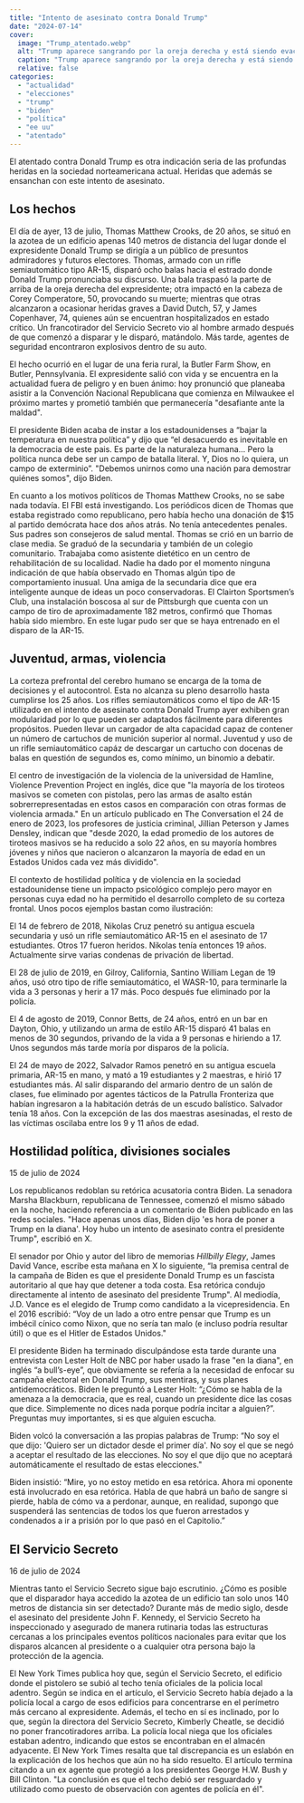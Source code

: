 ```yaml
---
title: "Intento de asesinato contra Donald Trump"
date: "2024-07-14"
cover:
  image: "Trump_atentado.webp" 
  alt: "Trump aparece sangrando por la oreja derecha y está siendo evacuado por un equipo de seguridad."
  caption: "Trump aparece sangrando por la oreja derecha y está siendo evacuado por un equipo de seguridad. Toma de pantalla."
  relative: false
categories: 
  - "actualidad"
  - "elecciones"
  - "trump"
  - "biden"
  - "política"
  - "ee uu"
  - "atentado"
---
```


El atentado contra Donald Trump es otra indicación seria de las profundas heridas en la sociedad norteamericana actual. Heridas que además se ensanchan con este intento de asesinato.

## Los hechos

El día de ayer, 13 de julio, Thomas Matthew Crooks, de 20 años, se situó en la azotea de un edificio apenas 140 metros de distancia del lugar donde el expresidente Donald Trump se dirigía a un público de presuntos admiradores y futuros electores. Thomas, armado con un rifle semiautomático tipo AR-15, disparó ocho balas hacia el estrado donde Donald Trump pronunciaba su discurso. Una bala traspasó la parte de arriba de la oreja derecha del expresidente; otra impactó en la cabeza de Corey Comperatore, 50, provocando su muerte; mientras que otras alcanzaron a ocasionar heridas graves a David Dutch, 57, y James Copenhaver, 74, quienes aún se encuentran hospitalizados en estado crítico. Un francotirador del Servicio Secreto vio al hombre armado después de que comenzó a disparar y le disparó, matándolo. Más tarde, agentes de seguridad encontraron explosivos dentro de su auto.

El hecho ocurrió en el lugar de una feria rural, la Butler Farm Show, en Butler, Pennsylvania. El expresidente salió con vida y se encuentra en la actualidad fuera de peligro y en buen ánimo: hoy pronunció que planeaba asistir a la Convención Nacional Republicana que comienza en Milwaukee el próximo martes y prometió también que permanecería "desafiante ante la maldad".

El presidente Biden acaba de instar a los estadounidenses a “bajar la temperatura en nuestra política” y dijo que “el desacuerdo es inevitable en la democracia de este pais. Es parte de la naturaleza humana... Pero la política nunca debe ser un campo de batalla literal. Y, Dios no lo quiera, un campo de exterminio”. "Debemos unirnos como una nación para demostrar quiénes somos", dijo Biden.

En cuanto a los motivos políticos de Thomas Matthew Crooks, no se sabe nada todavía. El FBI está investigando. Los periódicos dicen de Thomas que estaba registrado como republicano, pero había hecho una donación de $15 al partido demócrata hace dos años atrás. No tenía antecedentes penales. Sus padres son consejeros de salud mental. Thomas se crió en un barrio de clase media. Se graduó de la secundaria y también de un colegio comunitario. Trabajaba como asistente dietético en un centro de rehabilitación de su localidad. Nadie ha dado por el momento ninguna indicación de que había observado en Thomas algún tipo de comportamiento inusual. Una amiga de la secundaria dice que era inteligente aunque de ideas un poco conservadoras. El Clairton Sportsmen’s Club, una instalación boscosa al sur de Pittsburgh que cuenta con un campo de tiro de aproximadamente 182 metros, confirmó que Thomas había sido miembro. En este lugar pudo ser que se haya entrenado en el disparo de la AR-15.

## Juventud, armas, violencia

La corteza prefrontal del cerebro humano se encarga de la toma de decisiones y el autocontrol. Esta no alcanza su pleno desarrollo hasta cumplirse los 25 años. Los rifles semiautomáticos como el tipo de AR-15 utilizado en el intento de asesinato contra Donald Trump ayer exhiben gran modularidad por lo que pueden ser adaptados fácilmente para diferentes propósitos. Pueden llevar un cargador de alta capacidad capaz de contener un número de cartuchos de munición superior al normal. Juventud y uso de un rifle semiautomático capáz de descargar un cartucho con docenas de balas en questión de segundos es, como mínimo, un binomio a debatir.

El centro de investigación de la violencia de la universidad de Hamline, Violence Prevention Project en inglés, dice que "la mayoría de los tiroteos masivos se cometen con pistolas, pero las armas de asalto están sobrerrepresentadas en estos casos en comparación con otras formas de violencia armada." En un artículo publicado en The Conversation el 24 de enero de 2023, los profesores de justicia criminal, Jillian Peterson y James Densley, indican que "desde 2020, la edad promedio de los autores de tiroteos masivos se ha reducido a solo 22 años, en su mayoría hombres jóvenes y niños que nacieron o alcanzaron la mayoría de edad en un Estados Unidos cada vez más dividido".

El contexto de hostilidad política y de violencia en la sociedad estadounidense tiene un impacto psicológico complejo pero mayor en personas cuya edad no ha permitido el desarrollo completo de su corteza frontal. Unos pocos ejemplos bastan como ilustración:

El 14 de febrero de 2018, Nikolas Cruz penetró su antigua escuela secundaria y usó un rifle semiautomático AR-15 en el asesinato de 17 estudiantes. Otros 17 fueron heridos. Nikolas tenía entonces 19 años. Actualmente sirve varias condenas de privación de libertad.

El 28 de julio de 2019, en Gilroy, California, Santino William Legan de 19 años, usó otro tipo de rifle semiautomático, el WASR-10, para terminarle la vida a 3 personas y herir a 17 más. Poco después fue eliminado por la policía.

El 4 de agosto de 2019, Connor Betts, de 24 años, entró en un bar en Dayton, Ohio, y utilizando un arma de estilo AR-15 disparó 41 balas en menos de 30 segundos, privando de la vida a 9 personas e hiriendo a 17. Unos segundos más tarde moría por disparos de la policía.

El 24 de mayo de 2022, Salvador Ramos penetró en su antigua escuela primaria, AR-15 en mano, y mató a 19 estudiantes y 2 maestras, e hirió 17 estudiantes más. Al salir disparando del armario dentro de un salón de clases, fue eliminado por agentes tácticos de la Patrulla Fronteriza que habían ingresaron a la habitación detrás de un escudo balístico. Salvador tenía 18 años. Con la excepción de las dos maestras asesinadas, el resto de las víctimas oscilaba entre los 9 y 11 años de edad.

## Hostilidad política, divisiones sociales

15 de julio de 2024

Los republicanos redoblan su retórica acusatoria contra Biden. La senadora Marsha Blackburn, republicana de Tennessee, comenzó el mismo sábado en la noche, haciendo referencia a un comentario de Biden publicado en las redes sociales. "Hace apenas unos días, Biden dijo 'es hora de poner a Trump en la diana'. Hoy hubo un intento de asesinato contra el presidente Trump", escribió en X.

El senador por Ohio y autor del libro de memorias _Hillbilly Elegy_, James David Vance, escribe esta mañana en X lo siguiente, “la premisa central de la campaña de Biden es que el presidente Donald Trump es un fascista autoritario al que hay que detener a toda costa. Esa retórica condujo directamente al intento de asesinato del presidente Trump". Al mediodía, J.D. Vance es el elegido de Trump como candidato a la vicepresidencia. En el 2016 escribió: “Voy de un lado a otro entre pensar que Trump es un imbécil cínico como Nixon, que no sería tan malo (e incluso podría resultar útil) o que es el Hitler de Estados Unidos."

El presidente Biden ha terminado disculpándose esta tarde durante una entrevista con Lester Holt de NBC por haber usado la frase "en la diana", en inglés “a bull’s-eye”, que obviamente se refería a la necesidad de enfocar su campaña electoral en Donald Trump, sus mentiras, y sus planes antidemocráticos. Biden le preguntó a Lester Holt: “¿Cómo se habla de la amenaza a la democracia, que es real, cuando un presidente dice las cosas que dice. Simplemente no dices nada porque podría incitar a alguien?”. Preguntas muy importantes, si es que alguien escucha. 

Biden volcó la conversación a las propias palabras de Trump: “No soy el que dijo: 'Quiero ser un dictador desde el primer día'. No soy el que se negó a aceptar el resultado de las elecciones. No soy el que dijo que no aceptará automáticamente el resultado de estas elecciones." 

Biden insistió: “Mire, yo no estoy metido en esa retórica. Ahora mi oponente está involucrado en esa retórica. Habla de que habrá un baño de sangre si pierde, habla de cómo va a perdonar, aunque, en realidad, supongo que suspenderá las sentencias de todos los que fueron arrestados y condenados a ir a prisión por lo que pasó en el Capitolio.”

## El Servicio Secreto

16 de julio de 2024

Mientras tanto el Servicio Secreto sigue bajo escrutinio. ¿Cómo es posible que el disparador haya accedido la azotea de un edificio tan solo unos 140 metros de distancia sin ser detectado? Durante más de medio siglo, desde el asesinato del presidente John F. Kennedy, el Servicio Secreto ha inspeccionado y asegurado de manera rutinaria todas las estructuras cercanas a los principales eventos políticos nacionales para evitar que los disparos alcancen al presidente o a cualquier otra persona bajo la protección de la agencia.

El New York Times publica hoy que, según el Servicio Secreto, el edificio donde el pistolero se subió al techo tenía oficiales de la policia local adentro. Según se indica en el artículo, el Servicio Secreto había dejado a la policía local a cargo de esos edificios para concentrarse en el perímetro más cercano al expresidente. Además, el techo en sí es inclinado, por lo que, según la directora del Servicio Secreto, Kimberly Cheatle, se decidió no poner francotiradores arriba. La policía local niega que los oficiales estaban adentro, indicando que estos se encontraban en el almacén adyacente. El New York Times resalta que tal discrepancia es un eslabón en la explicación de los hechos que aún no ha sido resuelto. El artículo termina citando a un ex agente que protegió a los presidentes George H.W. Bush y Bill Clinton. "La conclusión es que el techo debió ser resguardado y utilizado como puesto de observación con agentes de policía en él".

